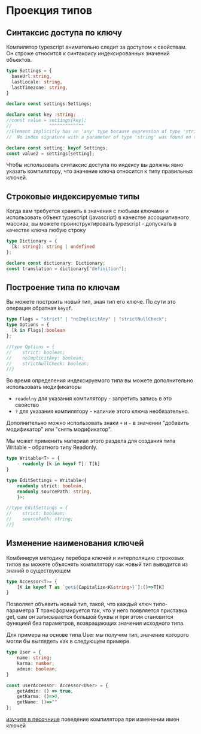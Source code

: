 # Проекция типов

## Синтаксис доступа по ключу

Компилятор typescript внимательно следит за доступом к свойствам. Он строже относится к синтаксису индексированных значений объектов.

```typescript
type Settings = {
  baseUrl:string,
  lastLocale: string,
  lastTimezone: string,
}

declare const settings:Settings;

declare const key :string;
//const value = settings[key];
//              ^^^^^^^^^^^^^
//Element implicitly has an 'any' type because expression of type 'string' can't be used to index type 'Settings'.
//  No index signature with a parameter of type 'string' was found on type 'Settings'.(7053)

declare const setting: keyof Settings;
const value2 = settings[setting];
```

Чтобы использовать синтаксис доступа по индексу вы должны явно указать компилятору, что значение ключа относится к типу правильных ключей.

## Строковые индексируемые типы

Когда вам требуется хранить в значения с любыми ключами и использовать объект typescript (javascript) в качестве ассоциативного массива, вы можете проинструктировать typescript - допускать в качестве ключа любую строку

```typescript
type Dictionary = {
  [k: string]: string | undefined
};

declare const dictionary: Dictionary;
const translation = dictionary["definition"];
```

## Построение типа по ключам

Вы можете построить новый тип, зная тип его ключе. По сути это операция обратная `keyof`.

```typescript
type Flags = "strict" | "noImplicitAny" | "strictNullCheck";
type Options = {
  [k in Flags]:boolean
};

//type Options = {
//    strict: boolean;
//    noImplicitAny: boolean;
//    strictNullCheck: boolean;
//}
```

Во время определения индексируемого типа вы можете дополнительно использовать модификаторы

* `readolny` для указания компилятору - запретить запись в это свойство
* `?` для указания компилятору - наличие этого ключа необязательно.

Дополнительно можно использовать знаки `+` и `-` в значении "добавить модификатор" или "снять модификатор".

Мы может применить материал этого раздела для создания типа Writable - обратного типу Readonly.

```typescript
type Writable<T> = {
    - readonly [k in keyof T]: T[k] 
}

type EditSettings = Writable<{
    readonly strict: boolean, 
    readonly sourcePath: string,
    }>;

//type EditSettings = {
//    strict: boolean;
//    sourcePath: string;
//}
```

## Изменение наименования ключей

Комбинируя методику перебора ключей и интерполяцию строковых типов вы можете объяснять компилятору как новый тип выводится из знаний о существующем

```typescript
type Accessor<T>= {
    [K in keyof T as `get${Capitalize<K&string>}`]:()=>T[K]
}
```

Позволяет объявить новый тип, такой, что каждый ключ типо-параметра **T** трансформируется так, что у него появляется приставка get, сам он записывается  большой буквы и при этом становится функцией без параметров, возвращающих значения исходного типа.

Для примера на основе типа User  мы получим тип, значение которого могли бы выглядеть как в следующем примере.

```typescript
type User = {
    name: string;
    karma: number;
    admin: boolean;
}

const userAccessor: Accessor<User> = {
    getAdmin: () => true,
    getKarma: ()=>0,
    getName: ()=>""
};
```

[изучите в песочнице](https://www.typescriptlang.org/play?#code/FAFwngDgpgBAggYwVAzig9gJwDwBUB8MAvDAN7AyUwDaA0jAJYB2MA1lGOgGYy4wCGKGAAMA5lBAASUgGF+EBiH4AbBgC8o2egDIYKEJmaj8AX2EBdAFwwAFAEpihXHXPATwUJFgBVFFEzEZBRUTPwAtlDW+oZMogDcwZSs-Jhh-NZMAK5hAEb+CVQCACZhzNY56OjKUPxMCe7ACOhM+jCZfpiIyGhY1l2oGDi+-oQk5IXiIHAlZbYORIQGmVAANIkwk7Qpadb2CwAMaxMSAHLhkXMLAERXbnFAA) поведение компилятора при изменении имен ключей
